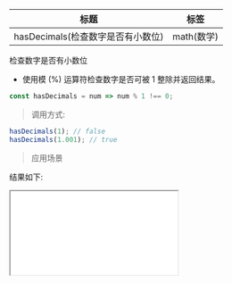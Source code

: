 | 标题                              | 标签       |
| --------------------------------- | ---------- |
| hasDecimals(检查数字是否有小数位) | math(数学) |

检查数字是否有小数位

- 使用模 (%) 运算符检查数字是否可被 1 整除并返回结果。

```js
const hasDecimals = num => num % 1 !== 0;
```

> 调用方式:

```js
hasDecimals(1); // false
hasDecimals(1.001); // true
```

> 应用场景

<div class="code-editor" data-url="codes/javascript/html/hasDecimals.html" data-language="html"></div>

结果如下:

<iframe src="codes/javascript/html/hasDecimals.html"></iframe>

